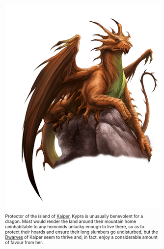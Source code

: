 ![](../../_assets/people/dragons/kypra.png)

Protector of the island of [Kaiper](../../Locations/Kaiper/index.md), Kypra is unusually benevolent for a dragon. Most would render the land around their mountain home uninhabitable to any homonids unlucky enough to live there, so as to protect their hoards and ensure their long slumbers go undisturbed, but the [Dwarves](../../Species/Homonids/Dwarves.md) of Kaiper seem to thrive and, in fact, enjoy a considerable amount of favour from her. 